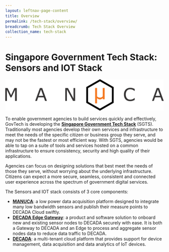 ```yaml
---
layout: leftnav-page-content
title: Overview
permalink: /tech-stack/overview/
breadcrumb: Tech Stack Overview
collection_name: tech-stack
---
```


# Singapore Government Tech Stack: Sensors and IOT Stack

![MANUCA DECADA COMPARISON](/images/manuca/intro/main_logo_wo_tagline.png)

To enable government agencies to build services quickly and effectively, GovTech is developing the [**Singapore Government Tech Stack**](https://www.tech.gov.sg/products-and-services/singapore-government-tech-stack/) (SGTS). Traditionally most agencies develop their own services and infrastructure to meet the needs of the specific citizen or business group they serve, and may not be the fastest or most efficient way. With SGTS, agencies would be able to tap on a suite of tools and services hosted on a common infrastructure to ensure consistency, security and high quality of their applications.

Agencies can focus on designing solutions that best meet the needs of those they serve, without worrying about the underlying infrastructure. Citizens can expect a more secure, seamless, consistent and connected user experience across the spectrum of government digital services.

The Sensors and IOT stack consists of 3 core components: 

- [**MANUCA**](/tech-stack/manuca/overview/): a low power data acquisition platform designed to integrate many low bandwidth sensors and publish their measure points to DECADA Cloud swiftly.
- [**DECADA Edge Gateway**](/tech-stack/decada-edge/): a product and software solution to onboard new and existing sensor nodes to DECADA securely with ease. It is both a Gateway to DECADA and an Edge to process and aggregate sensor nodes data to reduce data traffic to DECADA. 
- [**DECADA**](/tech-stack/decada-cloud/): a multi-tenant cloud platform that provides support for device management, data acquisition and data analytics of IoT devices.

